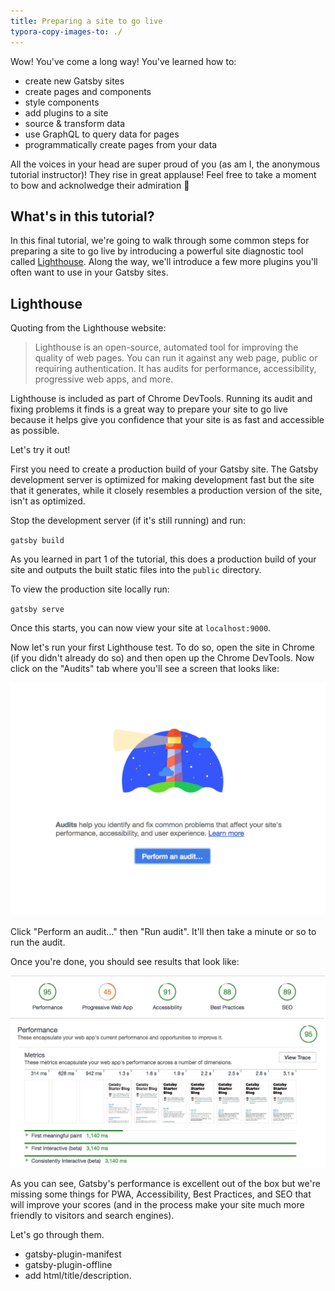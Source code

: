 ```yaml
---
title: Preparing a site to go live
typora-copy-images-to: ./
---
```


Wow! You've come a long way! You've learned how to:

* create new Gatsby sites
* create pages and components
* style components
* add plugins to a site
* source & transform data
* use GraphQL to query data for pages
* programmatically create pages from your data

All the voices in your head are super proud of you (as am I, the anonymous tutorial instructor)! They rise in great applause! Feel free to take a moment to bow and acknolwedge their admiration 🙇

## What's in this tutorial?

In this final tutorial, we're going to walk through some common steps for preparing a site to go live by introducing a powerful site diagnostic tool called [Lighthouse](https://developers.google.com/web/tools/lighthouse/). Along the way, we'll introduce a few more plugins you'll often want to use in your Gatsby sites.

## Lighthouse

Quoting from the Lighthouse website:

>Lighthouse is an open-source, automated tool for improving the quality of web pages. You can run it against any web page, public or requiring authentication. It has audits for performance, accessibility, progressive web apps, and more.

Lighthouse is included as part of Chrome DevTools. Running its audit and fixing problems it finds is a great way to prepare your site to go live because it helps give you confidence that your site is as fast and accessible as possible.

Let's try it out!

First you need to create a production build of your Gatsby site. The Gatsby development server is optimized for making development fast but the site that it generates, while it closely resembles a production version of the site, isn't as optimized.

Stop the development server (if it's still running) and run:

`gatsby build`

As you learned in part 1 of the tutorial, this does a production build
of your site and outputs the built static files into the `public` directory.

To view the production site locally run:

`gatsby serve`

Once this starts, you can now view your site at `localhost:9000`.

Now let's run your first Lighthouse test. To do so, open the site in Chrome (if you didn't already do so) and then open up the Chrome DevTools. Now click on the "Audits" tab where you'll see a screen that looks like:

![Lighthouse audit start](./lighthouse-audit.png)

Click "Perform an audit..." then "Run audit". It'll then take a minute or so to run the audit.

Once you're done, you should see results that look like:

![Lighthouse audit results](./lighthouse-audit-results.png)

As you can see, Gatsby's performance is excellent out of the box but we're missing some things for PWA, Accessibility, Best Practices, and SEO that will improve your scores (and in the process make your site much more friendly to visitors and search engines).

Let's go through them.

* gatsby-plugin-manifest
* gatsby-plugin-offline
* add html/title/description.
